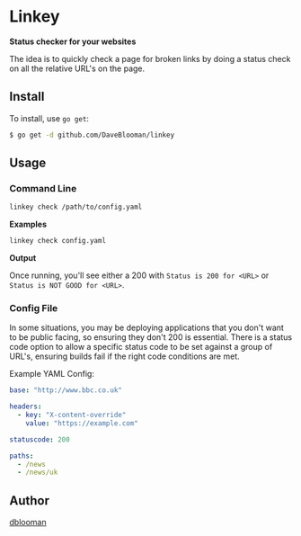 # Linkey

**Status checker for your websites**

The idea is to quickly check a page for broken links by doing a status check on all the relative URL's on the page.

## Install

To install, use `go get`:

```bash
$ go get -d github.com/DaveBlooman/linkey
```

## Usage

### Command Line

```sh
linkey check /path/to/config.yaml
```

**Examples**

```sh
linkey check config.yaml
```

**Output**

Once running, you'll see either a 200 with `Status is 200 for <URL>` or `Status is NOT GOOD for <URL>`.

### Config File

In some situations, you may be deploying applications that you don't want to be public facing, so ensuring they don't 200 is essential. There is a status code option to allow a specific status code to be set against a group of URL's, ensuring builds fail if the right code conditions are met.

Example YAML Config:

```yaml
base: "http://www.bbc.co.uk"

headers:
  - key: "X-content-override"
    value: "https://example.com"

statuscode: 200

paths:
  - /news
  - /news/uk
```

## Author

[dblooman](https://github.com/dblooman)
